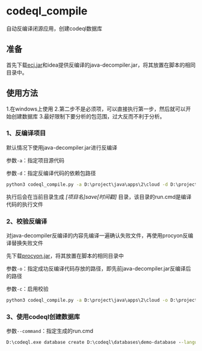 # codeql_compile
自动反编译闭源应用，创建codeql数据库



## 准备
首先下载[ecj.jar](https://mvnrepository.com/artifact/org.eclipse.jdt.core.compiler/ecj/4.6.1)和idea提供反编译的java-decompiler.jar，将其放置在脚本的相同目录中。


## 使用方法

1.在windows上使用
2.第二步不是必须项，可以直接执行第一步，然后就可以开始创建数据库
3.最好限制下要分析的包范围，过大反而不利于分析。

### 1、反编译项目
默认情况下使用java-decompiler.jar进行反编译

参数`-a`：指定项目源代码

参数`-d`：指定反编译代码的依赖包路径
```cmd
python3 codeql_compile.py -a D:\project\java\apps\2\cloud -d D:\project\java\apps\BOOT-INF\lib
```
执行后会在当前目录生成 *[项目名]_save_[时间戳]* 目录，该目录的run.cmd是编译代码的执行文件


### 2、校验反编译

对java-decompiler反编译的内容先编译一遍确认失败文件，再使用procyon反编译替换失败文件

先下载[procyon.jar](https://github.com/mstrobel/procyon/releases/download/0.6-prerelease/procyon-decompiler-0.6-prerelease.jar)，将其放置在脚本的相同目录中

参数`-o`：指定成功反编译代码存放的路径，即先前java-decompiler.jar反编译后的路径

参数`-c`：启用校验

```cmd
python3 codeql_compile.py -a D:\project\java\apps\2\cloud -o D:\project\java\apps\BOOT-INF\lib -c
```

### 3、使用codeql创建数据库

参数`--command`：指定生成的run.cmd
```cmd
D:\codeql.exe database create D:\codeql\databases\demo-database --language="java" --source-root=D:\codeql\demo_save_1641018608 --command="run.cmd"
```




